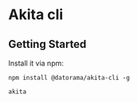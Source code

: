 # Akita cli

## Getting Started

Install it via npm:

```shell
npm install @datorama/akita-cli -g
```

```shell
akita
```
